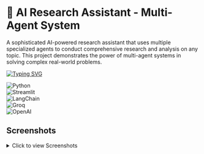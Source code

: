 # 🔬 AI Research Assistant - Multi-Agent System

A sophisticated AI-powered research assistant that uses multiple specialized agents to conduct comprehensive research and analysis on any topic. This project demonstrates the power of multi-agent systems in solving complex real-world problems.

[![Typing SVG](https://readme-typing-svg.herokuapp.com?size=25&duration=4000&color=2F81F7&center=true&vCenter=true&width=900&lines=🔬+AI+Research+Assistant;🤖+Multi-Agent+System;⚡+Powered+by+LangChain+%26+Streamlit)](https://git.io/typing-svg)  

![Python](https://img.shields.io/badge/Python-3.8%2B-blue?logo=python)  
![Streamlit](https://img.shields.io/badge/Streamlit-App-red?logo=streamlit)  
![LangChain](https://img.shields.io/badge/LangChain-Agents-green)  
![Groq](https://img.shields.io/badge/Groq-LLM-orange)  
![OpenAI](https://img.shields.io/badge/OpenAI-GPT--4-black?logo=openai)  

## Screenshots

<details>
<summary>Click to view Screenshots</summary>

### 1. Home Page
![Home Page](screenshots/home_page.png)

### 2. Research Query
![Research Query](screenshots/Reasearch_query.png)

### 3. Agent Analyzing
![Agent Analyzing](screenshots/agent_analyzing.png)

### 4. Research Results
![Research Results](screenshots/reasearch_results.png)

### 5. Summary
![Summary](screenshots/summary.png)

## 🎯 Problem Statement

Traditional research processes often require multiple steps and specialized expertise:
- **Information Gathering**: Finding relevant, accurate information from multiple sources
- **Data Analysis**: Analyzing patterns, trends, and relationships in the data
- **Summary Generation**: Creating concise, actionable summaries
- **Insight Generation**: Providing strategic recommendations and insights

A single AI agent might struggle to perform all these tasks effectively. However, a **multi-agent system** with specialized agents can collaborate to provide more thorough, accurate, and valuable research results.

## 🏗️ Multi-Agent Architecture

This system employs four specialized AI agents that work together:

### 🤖 Agent Roles

1. **🔍 InfoGatherer** - Information Gathering Specialist
   - Searches for comprehensive information from multiple sources
   - Gathers facts, statistics, and key details
   - Organizes information in a structured format
   - Identifies gaps requiring further research

2. **📊 DataAnalyzer** - Data Analysis Specialist
   - Analyzes information for patterns and trends
   - Identifies key relationships and correlations
   - Provides statistical insights
   - Highlights important implications

3. **📝 SummaryGen** - Summary Generation Specialist
   - Synthesizes complex information into digestible summaries
   - Creates executive summaries for decision-making
   - Maintains accuracy while improving readability
   - Highlights the most important points

4. **💡 InsightGen** - Insight Generation Specialist
   - Identifies strategic implications and opportunities
   - Provides actionable recommendations
   - Suggests next steps and future considerations
   - Highlights potential risks and challenges

### 🔄 Agent Collaboration Flow

```
User Query → InfoGatherer → DataAnalyzer → SummaryGen → InsightGen → Final Results
     ↓              ↓              ↓              ↓              ↓
  Research      Information    Analysis      Summary      Strategic
  Request       Collection     & Insights    Generation   Insights
```

## 🛠️ Technologies Used

### Core Framework
- **LangChain**: Agent framework for creating and orchestrating AI agents
- **Streamlit**: Web application framework for the user interface
- **Python**: Backend programming language

### AI/ML Libraries
- **OpenAI GPT Models**: Language models for agent reasoning
- **LangChain Community**: Additional tools and integrations
- **DuckDuckGo Search**: Web search capabilities

### Frontend Technologies
- **HTML/CSS**: Custom styling and layout
- **Streamlit Components**: Interactive UI elements
- **Plotly**: Data visualization (for future enhancements)

### Development Tools
- **python-dotenv**: Environment variable management
- **BeautifulSoup4**: Web scraping capabilities
- **Requests**: HTTP requests for API calls

## 🤖 LLM Selection

### Primary LLM: **GPT-4** (Recommended)
- **Why**: Superior reasoning capabilities, better context understanding, and more accurate analysis
- **Use Case**: Complex research tasks requiring deep analysis and strategic thinking
- **Cost**: Higher cost but better results for professional applications

### Free-Tier Alternative: **GPT-3.5-turbo** (Currently Implemented)
- **Why**: Good balance of capability and cost-effectiveness
- **Use Case**: General research tasks, prototyping, and educational purposes
- **Cost**: Significantly lower cost, suitable for development and testing

### Other Considered Options:
- **Google Gemini**: Good alternative with competitive pricing
- **Claude 3**: Excellent for analysis tasks but limited API access
- **Open-source models**: Cost-effective but may require more setup

## 🚀 Setup and Installation

### Prerequisites
- Python 3.8 or higher
- OpenAI API key

### Installation Steps

1. **Clone the repository**
   ```bash
   git clone <repository-url>
   cd ai-research-assistant
   ```

2. **Install dependencies**
   ```bash
   pip install -r requirements.txt
   ```

3. **Set up environment variables**
   ```bash
   # Create a .env file
   echo "OPENAI_API_KEY=your_api_key_here" > .env
   ```

4. **Run the application**
   ```bash
   streamlit run app.py
   ```

5. **Access the application**
   - Open your browser to `http://localhost:8501`
   - Enter your research query
   - Watch the agents work together!

## 📁 Project Structure

```
ai-research-assistant/
├── agents/
│   └── research_agents.py      # Multi-agent system implementation
├── app.py                      # Main Streamlit application
├── config.py                   # Configuration settings
├── requirements.txt            # Python dependencies
├── README.md                   # Project documentation
└── .env                        # Environment variables (create this)
```

## 🎮 Usage

### Basic Usage
1. **Enter Research Query**: Type your research question or topic
2. **Start Research**: Click the "Start Research" button
3. **Monitor Progress**: Watch as each agent completes their task
4. **Review Results**: Examine comprehensive results from all agents

### Example Queries
- "Impact of artificial intelligence on healthcare"
- "Latest trends in renewable energy technology"
- "Market analysis of electric vehicles"
- "Future of remote work post-pandemic"

## 🔧 Configuration

### Environment Variables
```bash
OPENAI_API_KEY=your_openai_api_key_here
OPENAI_MODEL=gpt-3.5-turbo  # Optional
OPENAI_TEMPERATURE=0.7      # Optional
OPENAI_MAX_TOKENS=1000      # Optional
```

### Customization Options
- Modify agent prompts in `agents/research_agents.py`
- Adjust UI styling in `app.py`
- Configure agent behavior in `config.py`

## 🌟 Key Features

### Multi-Agent Collaboration
- **Specialized Agents**: Each agent has a specific role and expertise
- **Sequential Processing**: Agents work in a logical sequence
- **Context Sharing**: Information flows between agents
- **Comprehensive Results**: Multiple perspectives on the same topic

### User Experience
- **Clean Interface**: Modern, responsive design
- **Real-time Progress**: Visual feedback during research
- **Results Organization**: Structured display of findings
- **Research History**: Track previous research sessions

### Technical Features
- **Error Handling**: Robust error management
- **Session Management**: Persistent state across interactions
- **Modular Design**: Easy to extend and modify
- **API Integration**: Seamless OpenAI integration

## 🚀 Deployment Options

### Local Development
```bash
streamlit run app.py
```

### Cloud Deployment
- **Streamlit Cloud**: Direct deployment from GitHub
- **Heroku**: Container-based deployment
- **AWS/GCP**: Cloud platform deployment
- **Docker**: Containerized deployment

## 🔮 Future Enhancements

### Planned Features
- **Visual Analytics**: Charts and graphs for data visualization
- **Export Options**: PDF, Word, or Markdown export
- **Agent Customization**: User-defined agent roles
- **Real-time Collaboration**: Multiple users working together
- **Advanced Search**: Integration with academic databases

### Technical Improvements
- **Caching**: Improved performance with result caching
- **Async Processing**: Parallel agent execution
- **API Endpoints**: RESTful API for external integration
- **Database Integration**: Persistent storage for research history

## 🤝 Contributing

We welcome contributions! Please see our contributing guidelines:

1. Fork the repository
2. Create a feature branch
3. Make your changes
4. Add tests if applicable
5. Submit a pull request

## 📄 License

This project is licensed under the MIT License - see the LICENSE file for details.

## 🙏 Acknowledgments

- **LangChain**: For the excellent agent framework
- **OpenAI**: For providing powerful language models
- **Streamlit**: For the intuitive web framework
- **Community**: For feedback and contributions

## 📞 Support

For questions, issues, or contributions:
- Create an issue on GitHub
- Contact the development team
- Check the documentation

---

**Built with ❤️ using Python, LangChain, and Streamlit**
